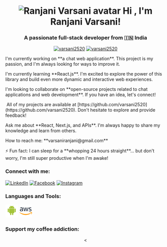 <h1 align="center"><img src="https://i.imgur.com/avatar.png" width="200" height="200" alt="Ranjani Varsani avatar" /> Hi , I'm Ranjani Varsani!</h1>
<h3 align="center">A passionate full-stack developer from 🇮🇳 India</h3>

<p align="center">
  <a href="https://github.com/varsani2520" target="_blank"><img src="https://komarev.com/ghpvc/?username=varsani2520&label=Profile%20views&color=0e75b6&style=flat" alt="varsani2520" /></a>
  <a href="https://github-profile-trophy.vercel.app/?username=varsani2520" target="_blank"><img src="https://github-profile-trophy.vercel.app/?username=varsani2520" alt="varsani2520" /></a>
</p>

<p align="left"> I'm currently working on **a chat web application**.  This project is my passion, and I'm always looking for ways to improve it.</p>

<p align="left"> I'm currently learning **React.js**. I'm excited to explore the power of this library and build even more dynamic and interactive web experiences.</p>

<p align="left"> I'm looking to collaborate on **open-source projects related to chat applications and web development**. If you have an idea, let's connect!</p>

<p align="left">‍ All of my projects are available at [https://github.com/varsani2520](https://github.com/varsani2520). Don't hesitate to explore and provide feedback!</p>

<p align="left"> Ask me about **React, Next.js, and APIs**. I'm always happy to share my knowledge and learn from others.</p>

<p align="left"> How to reach me: **varsaniranjani@gmail.com**</p>

<p align="left">⚡ Fun fact: I can sleep for a **whopping 24 hours straight**... but don't worry, I'm still super productive when I'm awake! </p>

<h3 align="left">Connect with me:</h3>
<p align="left">
  <a href="https://www.linkedin.com/in/varsaniranjani" target="_blank"><img align="center" src="https://raw.githubusercontent.com/rahuldkjain/github-profile-readme-generator/master/src/images/icons/Social/linked-in-alt.svg" alt="LinkedIn" height="30" width="40" /></a>
  <a href="https://fb.com/varsani ranjani" target="_blank"><img align="center" src="https://raw.githubusercontent.com/rahuldkjain/github-profile-readme-generator/master/src/images/icons/Social/facebook.svg" alt="Facebook" height="30" width="40" /></a>
  <a href="https://www.instagram.com/varsaniranjani" target="_blank"><img align="center" src="https://raw.githubusercontent.com/rahuldkjain/github-profile-readme-generator/master/src/images/icons/Social/instagram.svg" alt="Instagram" height="30" width="40" /></a>
</p>

<h3 align="left">Languages and Tools:</h3>
<p align="left">
  <a href="https://developer.android.com" target="_blank"><img src="https://raw.githubusercontent.com/devicons/devicon/master/icons/android/android-original-wordmark.svg" alt="Android" width="40" height="40" /></a>
  <a href="https://aws.amazon.com" target="_blank"><img src="https://raw.githubusercontent.com/devicons/devicon/master/icons/amazonwebservices/amazonwebservices-original-wordmark.svg" alt="AWS" width="40" height="40" /></a>
  </p>

<h3 align="left">Support my coffee addiction:</h3>
<p align="center"><
